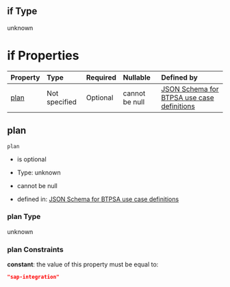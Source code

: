 ## if Type

unknown

# if Properties

| Property      | Type          | Required | Nullable       | Defined by                                                                                                                                                                                                                                  |
| :------------ | :------------ | :------- | :------------- | :------------------------------------------------------------------------------------------------------------------------------------------------------------------------------------------------------------------------------------------ |
| [plan](#plan) | Not specified | Optional | cannot be null | [JSON Schema for BTPSA use case definitions](btpsa-usecase-properties-services-items-allof-1-then-allof-81-then-allof-1-if-properties-plan.md "undefined#/properties/services/items/allOf/1/then/allOf/81/then/allOf/1/if/properties/plan") |

## plan



`plan`

*   is optional

*   Type: unknown

*   cannot be null

*   defined in: [JSON Schema for BTPSA use case definitions](btpsa-usecase-properties-services-items-allof-1-then-allof-81-then-allof-1-if-properties-plan.md "undefined#/properties/services/items/allOf/1/then/allOf/81/then/allOf/1/if/properties/plan")

### plan Type

unknown

### plan Constraints

**constant**: the value of this property must be equal to:

```json
"sap-integration"
```
